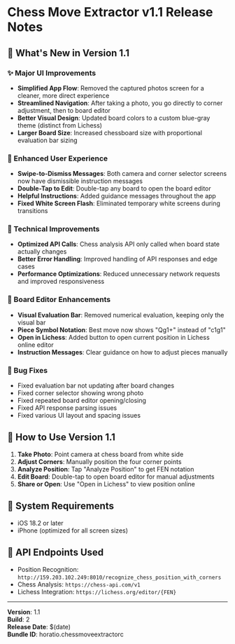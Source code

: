 # Chess Move Extractor v1.1 Release Notes

## 🎉 What's New in Version 1.1

### ✨ Major UI Improvements
- **Simplified App Flow**: Removed the captured photos screen for a cleaner, more direct experience
- **Streamlined Navigation**: After taking a photo, you go directly to corner adjustment, then to board editor
- **Better Visual Design**: Updated board colors to a custom blue-gray theme (distinct from Lichess)
- **Larger Board Size**: Increased chessboard size with proportional evaluation bar sizing

### 🎯 Enhanced User Experience
- **Swipe-to-Dismiss Messages**: Both camera and corner selector screens now have dismissible instruction messages
- **Double-Tap to Edit**: Double-tap any board to open the board editor
- **Helpful Instructions**: Added guidance messages throughout the app
- **Fixed White Screen Flash**: Eliminated temporary white screens during transitions

### 🔧 Technical Improvements
- **Optimized API Calls**: Chess analysis API only called when board state actually changes
- **Better Error Handling**: Improved handling of API responses and edge cases
- **Performance Optimizations**: Reduced unnecessary network requests and improved responsiveness

### 🎨 Board Editor Enhancements
- **Visual Evaluation Bar**: Removed numerical evaluation, keeping only the visual bar
- **Piece Symbol Notation**: Best move now shows "Qg1+" instead of "c1g1"
- **Open in Lichess**: Added button to open current position in Lichess online editor
- **Instruction Messages**: Clear guidance on how to adjust pieces manually

### 🐛 Bug Fixes
- Fixed evaluation bar not updating after board changes
- Fixed corner selector showing wrong photo
- Fixed repeated board editor opening/closing
- Fixed API response parsing issues
- Fixed various UI layout and spacing issues

## 🚀 How to Use Version 1.1

1. **Take Photo**: Point camera at chess board from white side
2. **Adjust Corners**: Manually position the four corner points
3. **Analyze Position**: Tap "Analyze Position" to get FEN notation
4. **Edit Board**: Double-tap to open board editor for manual adjustments
5. **Share or Open**: Use "Open in Lichess" to view position online

## 📱 System Requirements
- iOS 18.2 or later
- iPhone (optimized for all screen sizes)

## 🔗 API Endpoints Used
- Position Recognition: `http://159.203.102.249:8010/recognize_chess_position_with_corners`
- Chess Analysis: `https://chess-api.com/v1`
- Lichess Integration: `https://lichess.org/editor/{FEN}`

---

**Version**: 1.1  
**Build**: 2  
**Release Date**: $(date)  
**Bundle ID**: horatio.chessmoveextractorc
